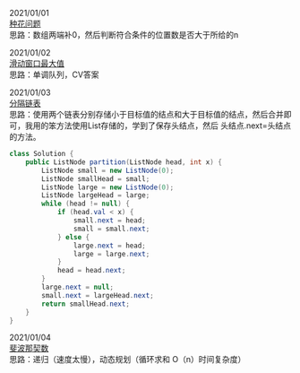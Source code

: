 2021/01/01  
[种花问题](https://leetcode-cn.com/problems/can-place-flowers/)  
思路：数组两端补0，然后判断符合条件的位置数是否大于所给的n

2021/01/02  
[滑动窗口最大值](https://leetcode-cn.com/problems/sliding-window-maximum/)  
思路：单调队列，CV答案

2021/01/03  
[分隔链表](https://leetcode-cn.com/problems/partition-list/)  
思路：使用两个链表分别存储小于目标值的结点和大于目标值的结点，然后合并即可，我用的笨方法使用List存储的，学到了保存头结点，然后 头结点.next=头结点 的方法。
```java
class Solution {
    public ListNode partition(ListNode head, int x) {
        ListNode small = new ListNode(0);
        ListNode smallHead = small;
        ListNode large = new ListNode(0);
        ListNode largeHead = large;
        while (head != null) {
            if (head.val < x) {
                small.next = head;
                small = small.next;
            } else {
                large.next = head;
                large = large.next;
            }
            head = head.next;
        }
        large.next = null;
        small.next = largeHead.next;
        return smallHead.next;
    }
}
```

2021/01/04  
[斐波那契数](https://leetcode-cn.com/problems/fibonacci-number/)  
思路：递归（速度太慢），动态规划（循环求和 O（n）时间复杂度）

